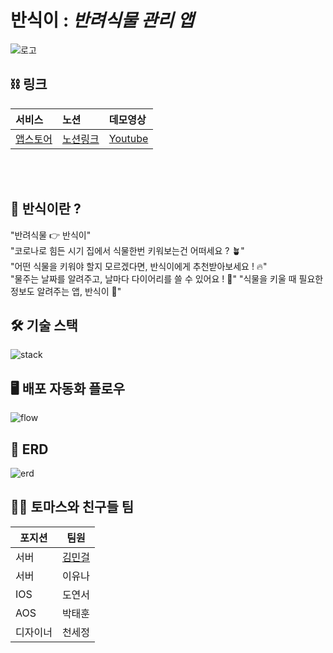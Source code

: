 # 반식이 : _반려식물 관리 앱_
![로고](img/logo.png)

## ⛓ 링크
|서비스|노션|데모영상|
|:---|:---|:---|
|[앱스토어](https://play.google.com/store/apps/details?id=com.tomasandfriends.bansikee)|[노션링크](https://www.notion.so/6a15fe6f5f37405d9b930ef9b1b3840a?v=d0d942426e0b426585b4216e3ef48395)|[Youtube](https://www.youtube.com/watch?v=_dU9z03kyFg)|

<br>
<br>

## 🌱 반식이란 ?
 "반려식물 👉 반식이"  
 "코로나로 힘든 시기 집에서 식물한번 키워보는건 어떠세요 ? 🪴"  
 "어떤 식물을 키워야 할지 모르겠다면, 반식이에게 추천받아보세요 ! 🔥"  
 "물주는 날짜를 알려주고, 날마다 다이어리를 쓸 수 있어요 ! 📆"
 "식물을 키울 때 필요한 정보도 알려주는 앱, 반식이 🎁"
 
 
## 🛠 기술 스택
![stack](img/stack.png)

## 🖥 배포 자동화 플로우
![flow](img/flow.png)

## 📀 ERD
![erd](img/erd.png)

## 🧑‍💻 토마스와 친구들 팀
|포지션|팀원|
|---|---|
|서버|[김민걸](https://github.com/cmg1411/)|
|서버|이유나|
|IOS|도연서|
|AOS|박태훈|
|디자이너|천세정|

